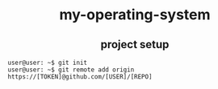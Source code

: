 <h1 align="center">my-operating-system</h1>

<h2 align="center">project setup</h2>

```console
user@user: ~$ git init
user@user: ~$ git remote add origin https://[TOKEN]@github.com/[USER]/[REPO]
```